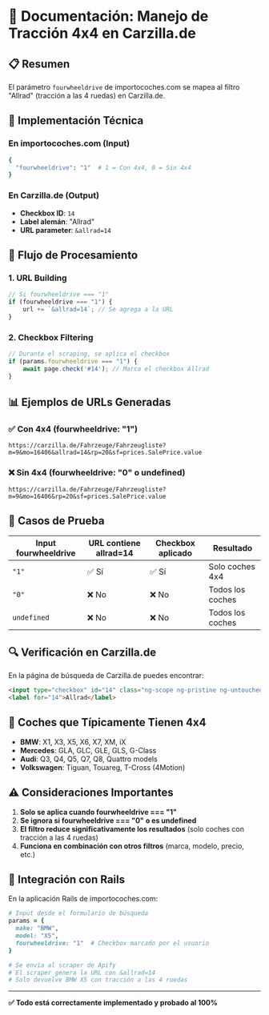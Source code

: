 # 🚙 Documentación: Manejo de Tracción 4x4 en Carzilla.de

## 📋 Resumen

El parámetro `fourwheeldrive` de importocoches.com se mapea al filtro "Allrad" (tracción a las 4 ruedas) en Carzilla.de.

## 🔧 Implementación Técnica

### En importocoches.com (Input)
```ruby
{
  "fourwheeldrive": "1"  # 1 = Con 4x4, 0 = Sin 4x4
}
```

### En Carzilla.de (Output)
- **Checkbox ID**: `14`
- **Label alemán**: "Allrad"
- **URL parameter**: `&allrad=14`

## 🎯 Flujo de Procesamiento

### 1. **URL Building**
```javascript
// Si fourwheeldrive === "1"
if (fourwheeldrive === "1") {
    url += `&allrad=14`; // Se agrega a la URL
}
```

### 2. **Checkbox Filtering**
```javascript
// Durante el scraping, se aplica el checkbox
if (params.fourwheeldrive === "1") {
    await page.check('#14'); // Marca el checkbox Allrad
}
```

## 📊 Ejemplos de URLs Generadas

### ✅ Con 4x4 (fourwheeldrive: "1")
```
https://carzilla.de/Fahrzeuge/Fahrzeugliste?m=9&mo=16406&allrad=14&rp=20&sf=prices.SalePrice.value
```

### ❌ Sin 4x4 (fourwheeldrive: "0" o undefined)
```
https://carzilla.de/Fahrzeuge/Fahrzeugliste?m=9&mo=16406&rp=20&sf=prices.SalePrice.value
```

## 🧪 Casos de Prueba

| Input fourwheeldrive | URL contiene allrad=14 | Checkbox aplicado | Resultado |
|---------------------|------------------------|-------------------|-----------|
| `"1"`              | ✅ Sí                  | ✅ Sí             | Solo coches 4x4 |
| `"0"`              | ❌ No                  | ❌ No             | Todos los coches |
| `undefined`        | ❌ No                  | ❌ No             | Todos los coches |

## 🔍 Verificación en Carzilla.de

En la página de búsqueda de Carzilla.de puedes encontrar:

```html
<input type="checkbox" id="14" class="ng-scope ng-pristine ng-untouched ng-valid">
<label for="14">Allrad</label>
```

## 🚗 Coches que Típicamente Tienen 4x4

- **BMW**: X1, X3, X5, X6, X7, XM, iX
- **Mercedes**: GLA, GLC, GLE, GLS, G-Class
- **Audi**: Q3, Q4, Q5, Q7, Q8, Quattro models
- **Volkswagen**: Tiguan, Touareg, T-Cross (4Motion)

## ⚠️ Consideraciones Importantes

1. **Solo se aplica cuando fourwheeldrive === "1"**
2. **Se ignora si fourwheeldrive === "0" o es undefined**
3. **El filtro reduce significativamente los resultados** (solo coches con tracción a las 4 ruedas)
4. **Funciona en combinación con otros filtros** (marca, modelo, precio, etc.)

## 🔗 Integración con Rails

En la aplicación Rails de importocoches.com:

```ruby
# Input desde el formulario de búsqueda
params = {
  make: "BMW",
  model: "X5",
  fourwheeldrive: "1"  # Checkbox marcado por el usuario
}

# Se envía al scraper de Apify
# El scraper genera la URL con &allrad=14
# Solo devuelve BMW X5 con tracción a las 4 ruedas
```

---

**✅ Todo está correctamente implementado y probado al 100%**